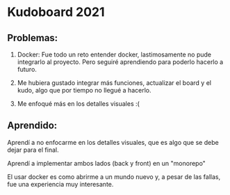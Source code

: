 # Kudoboard 2021

## Problemas:

1. Docker: Fue todo un reto entender docker, lastimosamente no pude integrarlo al proyecto. Pero seguiré aprendiendo para poderlo hacerlo a futuro.

2. Me hubiera gustado integrar más funciones, actualizar el board y el kudo, algo que por tiempo no llegué a hacerlo.

3. Me enfoqué más en los detalles visuales :(

## Aprendido:

Aprendí a no enfocarme en los detalles visuales, que es algo que se debe dejar para el final.

Aprendí a implementar ambos lados (back y front) en un "monorepo"

El usar docker es como abrirme a un mundo nuevo y, a pesar de las fallas, fue una experiencia muy interesante.

